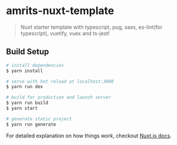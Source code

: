 # amrits-nuxt-template

> Nuxt starter template with typescript, pug, sass, es-lint(for typescript), vuetify, vuex and ts-jest!

## Build Setup

``` bash
# install dependencies
$ yarn install

# serve with hot reload at localhost:3000
$ yarn run dev

# build for production and launch server
$ yarn run build
$ yarn start

# generate static project
$ yarn run generate
```

For detailed explanation on how things work, checkout [Nuxt.js docs](https://nuxtjs.org).
